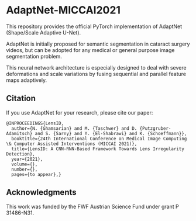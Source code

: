# AdaptNet-MICCAI2021
This repository provides the official PyTorch implementation of AdaptNet (Shape/Scale Adaptive U-Net).

AdaptNet is initially proposed for semantic segmentation in cataract surgery videos, but can be adopted for any medical or general purpose image segmentation problem.

This neural network architecture is especially designed to deal with severe deformations and scale variations by fusing sequential and parallel feature maps adaptively.


## Citation
If you use AdaptNet for your research, please cite our paper:

```
@INPROCEEDINGS{LensID,
  author={N. {Ghamsarian} and M. {Taschwer} and D. {Putzgruber-Adamitsch} and S. {Sarny} and Y. {El-Shabrawi} and K. {Schoeffmann}},
  booktitle={24th International Conference on Medical Image Computing \& Computer Assisted Interventions (MICCAI 2021)}, 
  title={LensID: A CNN-RNN-Based Framework Towards Lens Irregularity Detection}, 
  year={2021},
  volume={},
  number={},
  pages={to appear},}
```

## Acknowledgments

This work was funded by the FWF Austrian Science Fund under grant P 31486-N31.
